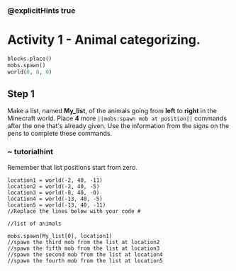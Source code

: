 ### @explicitHints true

# Activity 1 - Animal categorizing.

```python
blocks.place()
mobs.spawn()
world(0, 0, 0)
```

## Step 1
Make a list, named **My_list**, of the animals going from **left** to **right** in the Minecraft world. 
Place **4** more `||mobs:spawn mob at position||` commands after the one that's already given. Use the information from the signs 
on the pens to complete these commands. 

### ~ tutorialhint 
Remember that list positions start from zero. 

```template 
location1 = world(-2, 40, -11)
location2 = world(-2, 40, -5)
location3 = world(-8, 40, -0)
location4 = world(-13, 40, -5)
location5 = world(-13, 40, -11)
//Replace the lines below with your code #   

//list of animals 

mobs.spawn(My_list[0], location1)
//spawn the third mob from the list at location2
//spawn the fifth mob from the list at location3
//spawn the second mob from the list at location4
//spawn the fourth mob from the list at location5
```
